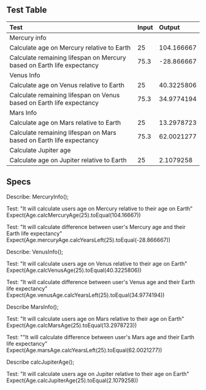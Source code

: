 ## Test Table

| Test | Input | Output |
| :------------| :---------------| :-----------|
| Mercury info |
| Calculate age on Mercury relative to Earth | 25 | 104.166667 |
| Calculate remaining lifespan on Mercury based on Earth life expectancy | 75.3 | -28.866667 |
| Venus Info |
| Calculate age on Venus relative to Earth | 25 | 40.3225806 |
| Calculate remaining lifespan on Venus based on Earth life expectancy | 75.3 | 34.9774194 |
| Mars Info |
| Calculate age on Mars relative to Earth | 25 | 13.2978723 |
| Calculate remaining lifespan on Mars based on Earth life expectancy | 75.3 | 62.0021277 |
| Calculate Jupiter age |
| Calculate age on Jupiter relative to Earth | 25 | 2.1079258 |

## Specs

Describe: MercuryInfo();

Test: "It will calculate users age on Mercury relative to their age on Earth"
Expect(Age.calcMercuryAge(25).toEqual(104.16667))

Test: "It will calculate difference between user's Mercury age and their Earth life expectancy"
Expect(Age.mercuryAge.calcYearsLeft(25).toEqual(-28.866667))

Describe: VenusInfo();

Test: "It will calculate users age on Venus relative to their age on Earth"
Expect(Age.calcVenusAge(25).toEqual(40.3225806))

Test: "It will calculate difference between user's Venus age and their Earth life expectancy"
Expect(Age.venusAge.calcYearsLeft(25).toEqual(34.9774194))

Describe MarsInfo();

Test: "It will calculate users age on Mars relative to their age on Earth"
Expect(Age.calcMarsAge(25).toEqual(13.2978723))

Test: ""It will calculate difference between user's Mars age and their Earth life expectancy"
Expect(Age.marsAge.calcYearsLeft(25).toEqual(62.0021277))

Describe calcJupiterAge();

Test: "It will calculate users age on Jupiter relative to their age on Earth"
Expect(Age.calcJupiterAge(25).toEqual(2.1079258))
